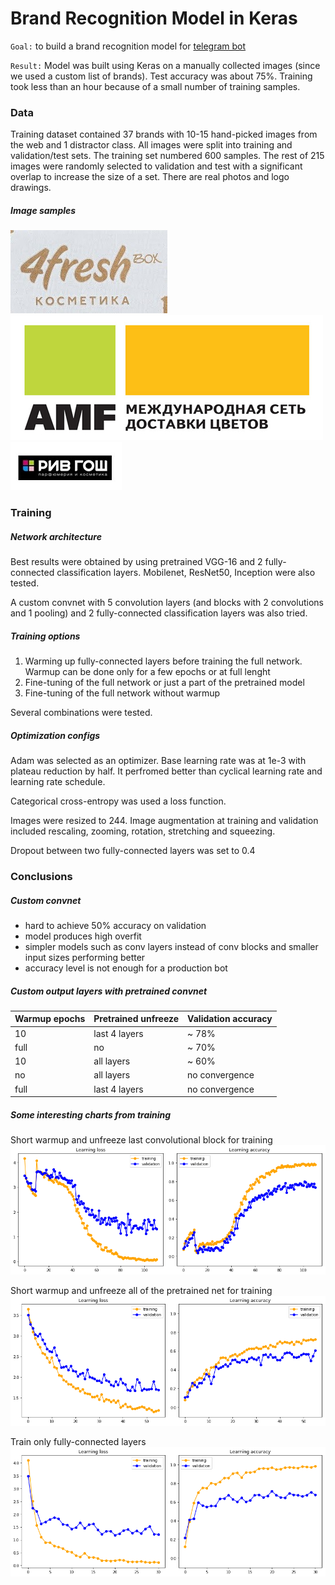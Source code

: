 # Brand Recognition Model in Keras

``Goal:`` to build a brand recognition model for [telegram bot](https://t.me/SberBrandBot)

``Result:`` Model was built using Keras on a manually collected images (since we used a custom list of brands). Test accuracy was about 75%. Training took less than an hour because of a small number of training samples.

### Data

Training dataset contained 37 brands with 10-15 hand-picked images from the web and 1 distractor class. 
All images were split into training and validation/test sets. 
The training set numbered 600 samples.
The rest of 215 images were randomly selected to validation and test with a significant overlap to increase the size of a set.
There are real photos and logo drawings.

##### Image samples
![image alt <](./ImageSamples/4fresh.jpg)
![image alt <>](./ImageSamples/amf.jpg)
![image alt >](./ImageSamples/riv_gosh.jpg)

### Training

##### Network architecture

Best results were obtained by using pretrained VGG-16 and 2 fully-connected classification layers.
Mobilenet, ResNet50, Inception were also tested.

A custom convnet with 5 convolution layers (and blocks with 2 convolutions and 1 pooling) and 2 fully-connected classification layers was also tried. 

##### Training options
1. Warming up fully-connected layers before training the full network.
Warmup can be done only for a few epochs or at full lenght
2. Fine-tuning of the full network or just a part of the pretrained model
3. Fine-tuning of the full network without warmup

Several combinations were tested.

##### Optimization configs

Adam was selected as an optimizer. 
Base learning rate was at 1e-3 with plateau reduction by half. It perfromed better than cyclical learning rate and learning rate schedule.

Categorical cross-entropy was used a loss function.

Images were resized to 244. Image augmentation at training and validation included rescaling, zooming, rotation, stretching and squeezing.

Dropout between two fully-connected layers was set to 0.4

### Conclusions

##### Custom convnet
- hard to achieve 50% accuracy on validation
- model produces high overfit
- simpler models such as conv layers instead of conv blocks and smaller input sizes performing better
- accuracy level is not enough for a production bot

##### Custom output layers with pretrained convnet

|Warmup epochs|Pretrained unfreeze|Validation accuracy|
|---|---|---|
|10|last 4 layers| ~ 78% |
|full|no|~ 70% |
|10|all layers|~ 60%|
|no|all layers| no convergence|
|full|last 4 layers| no convergence |

##### Some interesting charts from training

Short warmup and unfreeze last convolutional block for training
![alt image](./ImageSamples/short_warmup+train_len-4.png)

Short warmup and unfreeze all of the pretrained net for training
![alt image](./ImageSamples/short_warmup+train_full.png)

Train only fully-connected layers
![alt image](./ImageSamples/fc_train.png)
